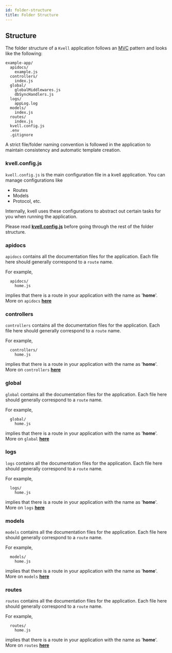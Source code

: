 ```yaml
---
id: folder-structure
title: Folder Structure
---
```


## Structure
The folder structure of a `Kvell` application follows an [MVC](https://en.wikipedia.org/wiki/Model%E2%80%93view%E2%80%93controller) pattern and looks like the following:

    example-app/
      apidocs/
        example.js
      controllers/
        index.js
      global/
        globalMiddlewares.js
        dbSyncHandlers.js
      logs/
        appLog.log
      models/
        index.js
      routes/
        index.js
      kvell.config.js
      .env
      .gitignore

A strict file/folder naming convention is followed in the application to maintain consistency and automatic template creation.

### kvell.config.js
`kvell.config.js` is the main configuration file in a kvell application. You can manage configurations like

- Routes
- Models
- Protocol, etc.

Internally, kvell uses these configurations to abstract out certain tasks for you when running the application.

Please read [**kvell.config.js**](getting-started/kvell-config-js.md) before going through the rest of the folder structure.

### apidocs

`apidocs` contains all the documentation files for the application. Each file here should generally correspond to a `route` name. 

For example,

```
  apidocs/
    home.js
```

implies that there is a route in your application with the name as '**home**'.\
More on `apidocs` [**here**](apidocs.md)

### controllers
`controllers` contains all the documentation files for the application. Each file here should generally correspond to a `route` name. 

For example,

```
  controllers/
    home.js
```

implies that there is a route in your application with the name as '**home**'.\
More on `controllers` [**here**](routes-and-controllers.md)

### global
`global` contains all the documentation files for the application. Each file here should generally correspond to a `route` name. 

For example,

```
  global/
    home.js
```

implies that there is a route in your application with the name as '**home**'.\
More on `global` [**here**](global.md)

### logs
`logs` contains all the documentation files for the application. Each file here should generally correspond to a `route` name. 

For example,

```
  logs/
    home.js
```

implies that there is a route in your application with the name as '**home**'.\
More on `logs` [**here**](logging.md)

### models
`models` contains all the documentation files for the application. Each file here should generally correspond to a `route` name. 

For example,

```
  models/
    home.js
```

implies that there is a route in your application with the name as '**home**'.\
More on `models` [**here**](models.md)

### routes
`routes` contains all the documentation files for the application. Each file here should generally correspond to a `route` name. 

For example,

```
  routes/
    home.js
```

implies that there is a route in your application with the name as '**home**'.\
More on `routes` [**here**](routes-and-controllers.md)
